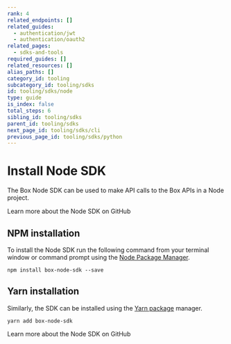 ```yaml
---
rank: 4
related_endpoints: []
related_guides:
  - authentication/jwt
  - authentication/oauth2
related_pages:
  - sdks-and-tools
required_guides: []
related_resources: []
alias_paths: []
category_id: tooling
subcategory_id: tooling/sdks
id: tooling/sdks/node
type: guide
is_index: false
total_steps: 6
sibling_id: tooling/sdks
parent_id: tooling/sdks
next_page_id: tooling/sdks/cli
previous_page_id: tooling/sdks/python
---
```


# Install Node SDK

The Box Node SDK can be used to make API calls to the Box APIs in a Node
project.

<CTA to="https://github.com/box/box-node-sdk">
Learn more about the Node SDK on GitHub

</CTA>

## NPM installation

To install the Node SDK run the following command from your terminal
window or command prompt using the [Node Package Manager][npm].

```shell
npm install box-node-sdk --save
```

## Yarn installation

Similarly, the SDK can be installed using the [Yarn package][yarn] manager.

```shell
yarn add box-node-sdk
```

<CTA to="https://github.com/box/box-node-sdk">
Learn more about the Node SDK on GitHub

</CTA>

[npm]: https://www.npmjs.com/
[yarn]: https://yarnpkg.com/
